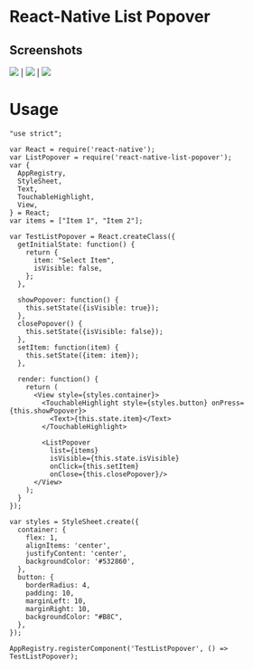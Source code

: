 # React-Native List Popover

## Screenshots

![](https://github.com/bulenttastan/react-native-list-popover/blob/master/Screenshots/screen1.png) | ![](https://github.com/bulenttastan/react-native-list-popover/blob/master/Screenshots/screen2.png) | ![](https://github.com/bulenttastan/react-native-list-popover/blob/master/Screenshots/screen3.png)

# Usage

```
"use strict";

var React = require('react-native');
var ListPopover = require('react-native-list-popover');
var {
  AppRegistry,
  StyleSheet,
  Text,
  TouchableHighlight,
  View,
} = React;
var items = ["Item 1", "Item 2"];

var TestListPopover = React.createClass({
  getInitialState: function() {
    return {
      item: "Select Item",
      isVisible: false,
    };
  },

  showPopover: function() {
    this.setState({isVisible: true});
  },
  closePopover() {
    this.setState({isVisible: false});
  },
  setItem: function(item) {
    this.setState({item: item});
  },

  render: function() {
    return (
      <View style={styles.container}>
        <TouchableHighlight style={styles.button} onPress={this.showPopover}>
          <Text>{this.state.item}</Text>
        </TouchableHighlight>

        <ListPopover
          list={items}
          isVisible={this.state.isVisible}
          onClick={this.setItem}
          onClose={this.closePopover}/>
      </View>
    );
  }
});

var styles = StyleSheet.create({
  container: {
    flex: 1,
    alignItems: 'center',
    justifyContent: 'center',
    backgroundColor: '#532860',
  },
  button: {
    borderRadius: 4,
    padding: 10,
    marginLeft: 10,
    marginRight: 10,
    backgroundColor: "#B8C",
  },
});

AppRegistry.registerComponent('TestListPopover', () => TestListPopover);
```
